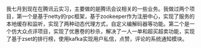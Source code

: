 



我七月到现在在腾讯云实习，主要做的是腾讯会议相关的一些业务。我做过两个项目，第一个是基于netty的rpc框架，基于zookeeper作为注册中心，实现了服务的本地缓存和监听，实现了两种动态代理方式，自定义编解码器等功能。第二个是一个仿大众点评项目，实现了优惠卷的秒杀，解决了一人一单和超买超卖功能，实现了基于zset的排行榜，使用kafka实现用户私信，点赞，评论的系统通知模块。